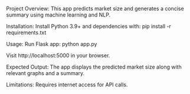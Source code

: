 Project Overview:
This app predicts market size and generates a concise summary using machine learning and NLP.

Installation:
Install Python 3.9+ and dependencies with:
pip install -r requirements.txt

Usage:
Run Flask app:
python app.py

Visit http://localhost:5000 in your browser.

Expected Output:
The app displays the predicted market size along with relevant graphs and a summary.

Limitations:
Requires internet access for API calls.

```